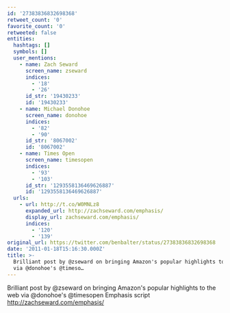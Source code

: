 ```yaml
---
id: '27383836832698368'
retweet_count: '0'
favorite_count: '0'
retweeted: false
entities:
  hashtags: []
  symbols: []
  user_mentions:
    - name: Zach Seward
      screen_name: zseward
      indices:
        - '18'
        - '26'
      id_str: '19430233'
      id: '19430233'
    - name: Michael Donohoe
      screen_name: donohoe
      indices:
        - '82'
        - '90'
      id_str: '8067002'
      id: '8067002'
    - name: Times Open
      screen_name: timesopen
      indices:
        - '93'
        - '103'
      id_str: '1293558136469626887'
      id: '1293558136469626887'
  urls:
    - url: http://t.co/W0MNLz8
      expanded_url: http://zachseward.com/emphasis/
      display_url: zachseward.com/emphasis/
      indices:
        - '120'
        - '139'
original_url: https://twitter.com/benbalter/status/27383836832698368
date: '2011-01-18T15:16:30.000Z'
title: >-
  Brilliant post by @zseward on bringing Amazon's popular highlights to the web
  via @donohoe's @timeso…
---
```


Brilliant post by @zseward on bringing Amazon's popular highlights to the web via @donohoe's @timesopen Emphasis script http://zachseward.com/emphasis/